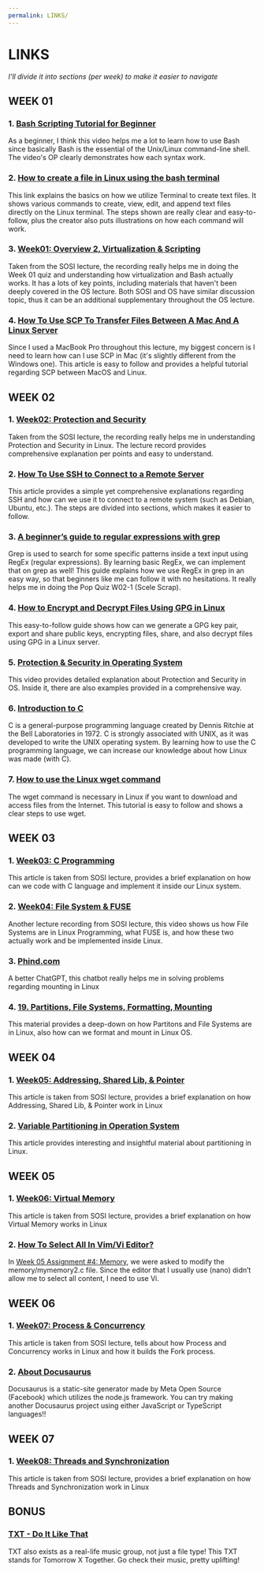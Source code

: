 ```yaml
---
permalink: LINKS/
---
```


# LINKS
*I'll divide it into sections (per week) to make it easier to navigate*

## WEEK 01
### 1. [Bash Scripting Tutorial for Beginner](https://youtu.be/tK9Oc6AEnR4?si=PgCeVxj2v0PJ4KMx)
As a beginner, I think this video helps me a lot to learn how to use Bash since basically Bash is the essential of the Unix/Linux command-line shell. The video's OP clearly demonstrates how each syntax work.
### 2. [How to create a file in Linux using the bash terminal](https://www.cyberciti.biz/faq/create-a-file-in-linux-using-the-bash-shell-terminal/)
This link explains the basics on how we utilize Terminal to create text files. It shows various commands to create, view, edit, and append text files directly on the Linux terminal. The steps shown are really clear and easy-to-follow, plus the creator also puts illustrations on how each command will work.
### 3. [Week01: Overview 2, Virtualization & Scripting](https://www.youtube.com/watch?v=xFjdbPBNbto)
Taken from the SOSI lecture, the recording really helps me in doing the Week 01 quiz and understanding how virtualization and Bash actually works. It has a lots of key points, including materials that haven't been deeply covered in the OS lecture. Both SOSI and OS have similar discussion topic, thus it can be an additional supplementary throughout the OS lecture.
### 4. [How To Use SCP To Transfer Files Between A Mac And A Linux Server](https://www.systranbox.com/how-to-use-scp-to-transfer-files-between-a-mac-and-a-linux-server/)
Since I used a MacBook Pro throughout this lecture, my biggest concern is I need to learn how can I use SCP in Mac (it's slightly different from the Windows one). This article is easy to follow and provides a helpful tutorial regarding SCP between MacOS and Linux.

## WEEK 02
### 1. [Week02: Protection and Security](https://www.youtube.com/watch?v=QpmAKN9j2ks&list=PLBXapj649rh9UKCBfJEyEUN5Ulvfq1s96&index=3&pp=iAQB)
Taken from the SOSI lecture, the recording really helps me in understanding Protection and Security in Linux. The lecture record provides comprehensive explanation per points and easy to understand. 
### 2. [How To Use SSH to Connect to a Remote Server](https://www.digitalocean.com/community/tutorials/how-to-use-ssh-to-connect-to-a-remote-server)
This article provides a simple yet comprehensive explanations regarding SSH and how can we use it to connect to a remote system (such as Debian, Ubuntu, etc.). The steps are divided into sections, which makes it easier to follow.
### 3. [A beginner’s guide to regular expressions with grep](https://developers.redhat.com/articles/2022/09/14/beginners-guide-regular-expressions-grep)
Grep is used to search for some specific patterns inside a text input using RegEx (regular expressions). By learning basic RegEx, we can implement that on grep as well! This guide explains how we use RegEx in grep in an easy way, so that beginners like me can follow it with no hesitations. It really helps me in doing the Pop Quiz W02-1 (Scele Scrap).
### 4. [How to Encrypt and Decrypt Files Using GPG in Linux](https://www.tecmint.com/gpg-encrypt-decrypt-files/#:~:text=Encrypting%20Files%20Using%20GPG%20in%20Linux&text=To%20encrypt%20a%20plain%20text,text%20file%20to%20be%20encrypted.)
This easy-to-follow guide shows how can we generate a GPG key pair, export and share public keys, encrypting files, share, and also decrypt files using GPG in a Linux server.
### 5. [Protection & Security in Operating System](https://www.youtube.com/watch?v=DKb7KhfoZmU)
This video provides detailed explanation about Protection and Security in OS. Inside it, there are also examples provided in a comprehensive way.
### 6. [Introduction to C](https://www.w3schools.com/c/c_intro.php?external_link=true)
C is a general-purpose programming language created by Dennis Ritchie at the Bell Laboratories in 1972. C is strongly associated with UNIX, as it was developed to write the UNIX operating system. By learning how to use the C programming language, we can increase our knowledge about how Linux was made (with C).
### 7. [How to use the Linux wget command](https://www.ionos.com/digitalguide/server/configuration/linux-wget-command/#:~:text=wget%20is%20an%20important%20tool,such%20as%20Debian%20or%20Ubuntu.)
The wget command is necessary in Linux if you want to download and access files from the Internet. This tutorial is easy to follow and shows a clear steps to use wget.

## WEEK 03
### 1. [Week03: C Programming](https://www.youtube.com/watch?v=F_o4mjBVbio&list=PLBXapj649rh9UKCBfJEyEUN5Ulvfq1s96&index=4&pp=iAQB)
This article is taken from SOSI lecture, provides a brief explanation on how can we code with C language and implement it inside our Linux system.
### 2. [Week04: File System & FUSE](https://www.youtube.com/watch?v=PBkZynNIZWk&list=PLBXapj649rh9UKCBfJEyEUN5Ulvfq1s96&index=5&pp=iAQB)
Another lecture recording from SOSI lecture, this video shows us how File Systems are in Linux Programming, what FUSE is, and how these two actually work and be implemented inside Linux.
### 3. [Phind.com](https://www.phind.com/)
A better ChatGPT, this chatbot really helps me in solving problems regarding mounting in Linux
### 4. [19. Partitions, File Systems, Formatting, Mounting](https://www.physics.udel.edu/~bnikolic/teaching/phys660/RUTE/rute/node22.html)
This material provides a deep-down on how Partitons and File Systems are in Linux, also how can we format and mount in Linux OS.

## WEEK 04
### 1. [Week05: Addressing, Shared Lib, & Pointer](https://www.youtube.com/watch?v=uFj7mKNq1t0&list=PLBXapj649rh9UKCBfJEyEUN5Ulvfq1s96&index=6&pp=iAQB)
This article is taken from SOSI lecture, provides a brief explanation on how Addressing, Shared Lib, & Pointer work in Linux
### 2. [Variable Partitioning in Operation System](https://www.geeksforgeeks.org/variable-or-dynamic-partitioning-in-operating-system/)
This article provides interesting and insightful material about partitioning in Linux.

## WEEK 05
### 1. [Week06: Virtual Memory](https://www.youtube.com/watch?v=E7pmf5pySTM&list=PLBXapj649rh9UKCBfJEyEUN5Ulvfq1s96&index=8)
This article is taken from SOSI lecture, provides a brief explanation on how Virtual Memory works in Linux
### 2. [How To Select All In Vim/Vi Editor?](https://monovm.com/blog/how-to-select-all-in-vi-editor/#:~:text=To%20select%20all%20in%20Vim%2C%20use%20ggVG.,-It%20allows%20you&text=Then%2C%20with%20the%20V%20key,the%20conclusion%20of%20the%20file.)
In [Week 05 Assignment #4: Memory](https://demos.vlsm.org/W05-04.html), we were asked to modify the memory/mymemory2.c file. Since the editor that I usually use (nano) didn’t allow me to select all content, I need to use Vi.

## WEEK 06
### 1. [Week07: Process & Concurrency](https://www.youtube.com/watch?v=-pL2fAdb7Kw&list=PLBXapj649rh9UKCBfJEyEUN5Ulvfq1s96&index=8&pp=iAQB)
This article is taken from SOSI lecture, tells about how Process and Concurrency works in Linux and how it builds the Fork process.
### 2. [About Docusaurus](ristek.link/docusauruss)
Docusaurus is a static-site generator made by Meta Open Source (Facebook) which utilizes the node.js framework. You can try making another Docusaurus project using either JavaScript or TypeScript languages!!

## WEEK 07
### 1. [Week08: Threads and Synchronization](https://www.youtube.com/watch?v=Z5D3z3AzXII&list=PLBXapj649rh9UKCBfJEyEUN5Ulvfq1s96&index=9)
This article is taken from SOSI lecture, provides a brief explanation on how Threads and Synchronization work in Linux

## BONUS
### [TXT - Do It Like That](https://www.youtube.com/watch?v=C0EYKxF1oTI)
TXT also exists as a real-life music group, not just a file type! This TXT stands for Tomorrow X Together. Go check their music, pretty uplifting!
